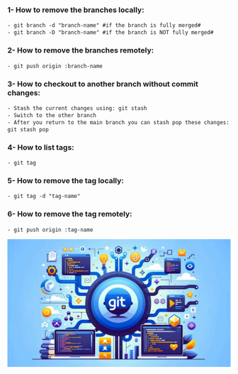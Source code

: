 ### 1- How to remove the branches locally:
    - git branch -d "branch-name" #if the branch is fully merged#
    - git branch -D "branch-name" #if the branch is NOT fully merged#

### 2- How to remove the branches remotely:
    - git push origin :branch-name

### 3- How to checkout to another branch without commit changes:
    - Stash the current changes using: git stash
    - Switch to the other branch
    - After you return to the main branch you can stash pop these changes: git stash pop

### 4- How to list tags:
    - git tag

### 5- How to remove the tag locally:
    - git tag -d "tag-name"

### 6- How to remove the tag remotely:
    - git push origin :tag-name

<img src="GIT.jpg"/>